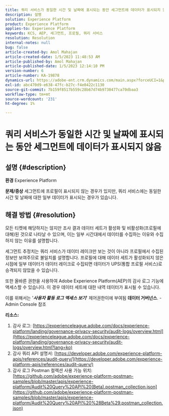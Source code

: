```yaml
---
title: 쿼리 서비스가 동일한 시간 및 날짜에 표시되는 동안 세그먼트에 데이터가 표시되지 않음
description: 설명
solution: Experience Platform
product: Experience Platform
applies-to: Experience Platform
keywords: KCS, AEP, 세그먼트, 프로필, 쿼리 서비스
resolution: Resolution
internal-notes: null
bug: false
article-created-by: Amol Mahajan
article-created-date: 1/5/2023 11:48:53 AM
article-published-by: Amol Mahajan
article-published-date: 1/5/2023 12:14:10 PM
version-number: 6
article-number: KA-19878
dynamics-url: https://adobe-ent.crm.dynamics.com/main.aspx?forceUCI=1&pagetype=entityrecord&etn=knowledgearticle&id=a34331ea-ee8c-ed11-81ac-6045bd006b3d
exl-id: abc470d9-e638-47fc-b27c-f4e0422c1130
source-git-commit: 7b159f8517b559c28b67d74b9730477ca70dbaa3
workflow-type: tm+mt
source-wordcount: '231'
ht-degree: 1%

---
```


# 쿼리 서비스가 동일한 시간 및 날짜에 표시되는 동안 세그먼트에 데이터가 표시되지 않음

## 설명 {#description}

<b>환경</b>
Experience Platform


<b>문제/증상</b>
세그먼트에 프로필이 표시되지 않는 경우가 있지만, 쿼리 서비스에는 동일한 시간 및 날짜에 대한 일부 데이터가 표시되는 경우가 있습니다.


## 해결 방법 {#resolution}


모든 티켓에 해당하지는 않지만 조사 결과 데이터 세트가 활성화 및 비활성화(프로필에 대해)된 것으로 나타날 수 있으며, 이는 일부 시간대에서 데이터를 수집하는 이유와 수집하지 않는 이유를 설명합니다.

세그먼트 추정치는 쿼리 서비스가 데이터 레이크만 보는 것이 아니라 프로필에서 수집된 정보만 보여주므로 불일치를 설명합니다. 프로필에 대해 데이터 세트가 활성화되지 않은 시점에 일부 데이터가 데이터 레이크로 수집되면 데이터가 UPS(통합 프로필 서비스)로 승격되지 않았을 수 있습니다.



또한 올바른 권한을 사용하여 Adobe Experience Platform(AEP)의 감사 로그 기능에 액세스할 수 있습니다. 이 경우 데이터 세트에 대한 내역 데이터가 표시될 수 있습니다.

이를 위해서는 &#39;<b>*사용자 활동 로그 액세스 보기</b>*&#39; 제어권한이에 부여됨 <b>데이터 거버넌스</b>. - Admin Console 참조



<b>리소스:</b>

1. 감사 로그: [https://experienceleague.adobe.com/docs/experience-platform/landing/governance-privacy-security/audit-logs/overview.html](https://experienceleague.adobe.com/docs/experience-platform/landing/governance-privacy-security/audit-logs/overview.html?lang=ko)
2. 감사 쿼리 API 설명서: [https://developer.adobe.com/experience-platform-apis/references/audit-query/](https://developer.adobe.com/experience-platform-apis/references/audit-query/)
3. 감사 로그 Postman 컬렉션 사용 가능 위치: [https://github.com/adobe/experience-platform-postman-samples/blob/master/apis/experience-platform/Audit%20Query%20API%20(Beta).postman_collection.json](https://github.com/adobe/experience-platform-postman-samples/blob/master/apis/experience-platform/Audit%20Query%20API%20%28Beta%29.postman_collection.json)
